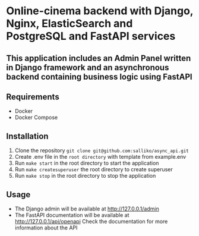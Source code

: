 Online-cinema backend with Django, Nginx, ElasticSearch and PostgreSQL and FastAPI services
================================================================================================
This application includes an Admin Panel written in Django framework and an asynchronous backend containing business logic using FastAPI
----------------------------------------------------------------------------------------------------------------------------------------

## Requirements
- Docker
- Docker Compose

## Installation
1. Clone the repository `git clone git@github.com:salliko/async_api.git`
2. Create .env file in the `root directory` with template from example.env
3. Run `make start` in the root directory to start the application
4. Run `make createsuperuser` the root directory to create superuser
5. Run `make stop` in the root directory to stop the application

## Usage
- The Django admin will be available at http://127.0.0.1/admin
- The FastAPI documentation will be available at http://127.0.0.1/api/openapi Check the documentation for more information about the API
